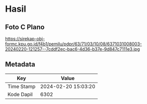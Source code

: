 # Hasil

## Foto C Plano

https://sirekap-obj-formc.kpu.go.id/f4b1/pemilu/pdpr/63/71/03/10/08/6371031008003-20240220-121257--7cddf2ec-bac6-4d36-b37e-9d847c7111e3.jpg


## Metadata

| Key        | Value               |
| ---------- | ------------------- |
| Time Stamp | 2024-02-20 15:03:20 |
| Kode Dapil | 6302                |



